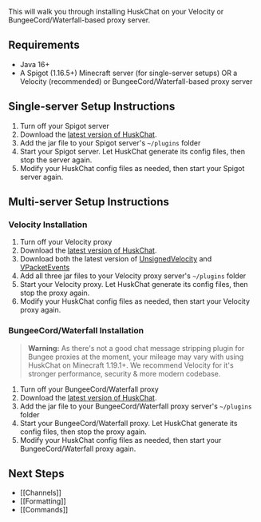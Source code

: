 This will walk you through installing HuskChat on your Velocity or BungeeCord/Waterfall-based proxy server.

## Requirements
* Java 16+
* A Spigot (1.16.5+) Minecraft server (for single-server setups) OR a Velocity (recommended) or BungeeCord/Waterfall-based proxy server

## Single-server Setup Instructions
1. Turn off your Spigot server
2. Download the [latest version of HuskChat](https://github.com/WiIIiam278/HuskChat/releases/latest).
3. Add the jar file to your Spigot server's `~/plugins` folder
4. Start your Spigot server. Let HuskChat generate its config files, then stop the server again.
5. Modify your HuskChat config files as needed, then start your Spigot server again.

## Multi-server Setup Instructions
### Velocity Installation
1. Turn off your Velocity proxy
2. Download the [latest version of HuskChat](https://github.com/WiIIiam278/HuskChat/releases/latest). 
3. Download both the latest version of [UnsignedVelocity](https://modrinth.com/plugin/unsignedvelocity) and [VPacketEvents](https://modrinth.com/plugin/vpacketevents/)
4. Add all three jar files to your Velocity proxy server's `~/plugins` folder
5. Start your Velocity proxy. Let HuskChat generate its config files, then stop the proxy again.
6. Modify your HuskChat config files as needed, then start your Velocity proxy again.

### BungeeCord/Waterfall Installation
> **Warning:** As there's not a good chat message stripping plugin for Bungee proxies at the moment, your mileage may vary with using HuskChat on Minecraft 1.19.1+. We recommend Velocity for it's stronger performance, security & more modern codebase.

1. Turn off your BungeeCord/Waterfall proxy
2. Download the [latest version of HuskChat](https://github.com/WiIIiam278/HuskChat/releases/latest). 
3. Add the jar file to your BungeeCord/Waterfall proxy server's `~/plugins` folder
4. Start your BungeeCord/Waterfall proxy. Let HuskChat generate its config files, then stop the proxy again.
5. Modify your HuskChat config files as needed, then start your BungeeCord/Waterfall proxy again.

## Next Steps
* [[Channels]]
* [[Formatting]]
* [[Commands]]